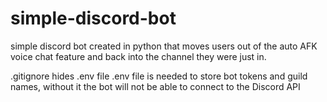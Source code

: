 # simple-discord-bot
 simple discord bot created in python that moves users out of the auto AFK voice chat feature and back into the channel they were just in.

 .gitignore hides .env file
    .env file is needed to store bot tokens and guild names, without it the bot will not be able to connect to the Discord API
